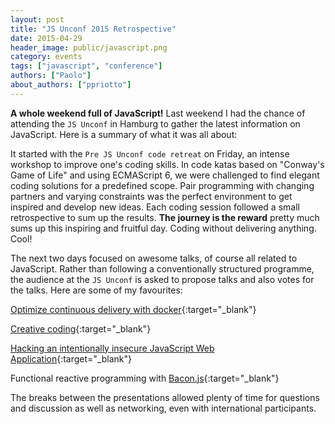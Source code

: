 ```yaml
---
layout: post
title: "JS Unconf 2015 Retrospective"
date: 2015-04-29
header_image: public/javascript.png
category: events
tags: ["javascript", "conference"]
authors: ["Paolo"]
about_authors: ["ppriotto"]
---
```


**A whole weekend full of JavaScript!** Last weekend I had the chance of attending the `JS Unconf` in Hamburg to gather the latest information on JavaScript. Here is a summary of what it was all about:

It started with the `Pre JS Unconf code retreat` on Friday, an intense workshop to improve one's coding skills. In code katas based on "Conway's Game of Life" and using ECMAScript 6, we were challenged to find elegant coding solutions for a predefined scope. Pair programming with changing partners and varying constraints was the perfect environment to get inspired and develop new ideas. Each coding session followed a small retrospective to sum up the results. **The journey is the reward** pretty much sums up this inspiring and fruitful day. Coding without delivering anything. Cool!

The next two days focused on awesome talks, of course all related to JavaScript. Rather than following a conventionally structured programme, the audience at the `JS Unconf` is asked to propose talks and also votes for the talks. Here are some of my favourites:

<i class="fa fa-pencil"></i> [Optimize continuous delivery with docker](http://lowsky.github.io/dockerMeetupSlides/#1){:target="_blank"}

<i class="fa fa-pencil"></i> [Creative coding](https://speakerdeck.com/aemkei/creative-coding){:target="_blank"}

<i class="fa fa-pencil"></i> [Hacking an intentionally insecure JavaScript Web Application](https://github.com/bkimminich/juice-shop){:target="_blank"}

<i class="fa fa-pencil"></i> Functional reactive programming with [Bacon.js](https://baconjs.github.io/){:target="_blank"}

The breaks between the presentations allowed plenty of time for questions and discussion as well as networking, even with international participants.
